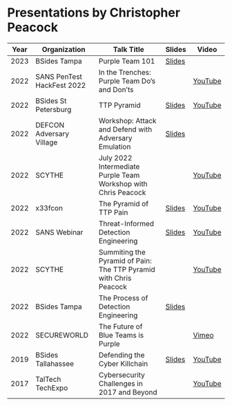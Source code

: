 # Presentations by Christopher Peacock

| Year | Organization | Talk Title | Slides | Video |
| --- | --- | ----------- | --- | --- |
| 2023 | BSides Tampa | Purple Team 101| [Slides](https://github.com/securepeacock/presentations/blob/cc606216de1806041734fcdf780e52446b51cbad/slides/Purple%20Team_%20101%20Tampa%20BSides.pdf) | |
| 2022 | SANS PenTest HackFest 2022 | In the Trenches: Purple Team Do’s and Don’ts | | [YouTube](https://youtu.be/wfTMGTfr8gI) |
| 2022 | BSides St Petersburg | TTP Pyramid | [Slides](https://github.com/securepeacock/presentations/blob/964393e73a3daa95e7761e6c71a775fd18ea0a9b/slides/BSides%20St%20Pete%20-%20TTP%20Pyramid.pdf) | [YouTube](https://youtu.be/iu_Uay5ZrSw) |
| 2022 | DEFCON Adversary Village | Workshop: Attack and Defend with Adversary Emulation | [Slides](https://github.com/securepeacock/presentations/blob/1fcd870d825ccf40a559cf6c10470f5d9d43781b/Adversary%20Village%20Workshop%202022.pdf) | |
| 2022 | SCYTHE | July 2022 Intermediate Purple Team Workshop with Chris Peacock | | [YouTube](https://youtu.be/BLPy3XiUm8g)
| 2022 | x33fcon | The Pyramid of TTP Pain | [Slides](https://github.com/securepeacock/presentations/blob/e535b0147d11faa15dda27d14cbaf8c1062039c3/slides/X33fcon.pdf) | [YouTube](https://youtu.be/cdtqaDPKn3E) |
| 2022 | SANS Webinar | Threat-Informed Detection Engineering | [Slides](https://github.com/securepeacock/presentations/blob/main/PurpleTeamDetectionEngineering.pdf) | [YouTube](https://youtu.be/2czm8dhziX8) |
| 2022 | SCYTHE | Summiting the Pyramid of Pain: The TTP Pyramid with Chris Peacock | | [YouTube](https://youtu.be/DjKTaltB1T0) |
| 2022 | BSides Tampa | The Process of Detection Engineering | [Slides](https://github.com/securepeacock/presentations/blob/main/2022-BSides%20Tampa/The%20Process%20of%20Detection%20Engineering.pdf) | |
| 2022 | SECUREWORLD | The Future of Blue Teams is Purple | | [Vimeo](https://vimeo.com/691830260) |
| 2019 | BSides Tallahassee | Defending the Cyber Killchain | [Slides](https://github.com/securepeacock/presentations/blob/fc299dab1cb2141222ae5a9e35833bae1fdcd537/slides/BSides1_Final.pdf) | [YouTube](https://youtu.be/4LkugAlmnzA) |
| 2017 | TalTech TechExpo | Cybersecurity Challenges in 2017 and Beyond | | [YouTube](https://youtu.be/UReBYMOFjx4?si=ProUL9iMCTbprAPU&t=2476)
